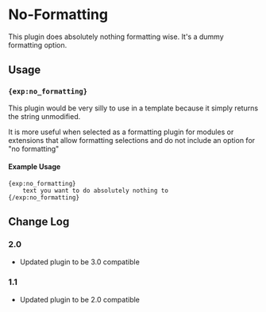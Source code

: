 # No-Formatting

This plugin does absolutely nothing formatting wise. It's a dummy formatting option.

## Usage

### `{exp:no_formatting}`

This plugin would be very silly to use in a template because it simply returns the string unmodified.

It is more useful when selected as a formatting plugin for modules or extensions that allow formatting selections and do not include an option for "no formatting"

#### Example Usage

```
{exp:no_formatting}
	text you want to do absolutely nothing to
{/exp:no_formatting}
```

## Change Log

### 2.0

- Updated plugin to be 3.0 compatible

### 1.1

- Updated plugin to be 2.0 compatible
